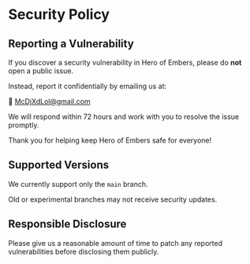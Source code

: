 # Security Policy

## Reporting a Vulnerability

If you discover a security vulnerability in Hero of Embers, please do **not** open a public issue.

Instead, report it confidentially by emailing us at:

📧 McDjXdLol@gmail.com

We will respond within 72 hours and work with you to resolve the issue promptly.

Thank you for helping keep Hero of Embers safe for everyone!

## Supported Versions

We currently support only the `main` branch.

Old or experimental branches may not receive security updates.

## Responsible Disclosure

Please give us a reasonable amount of time to patch any reported vulnerabilities before disclosing them publicly.
